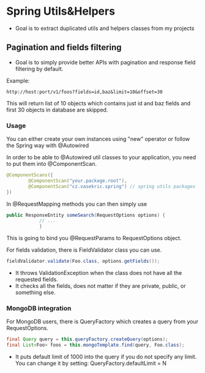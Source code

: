 # Spring Utils&Helpers
- Goal is to extract duplicated utils and helpers classes from my projects


## Pagination and fields filtering
- Goal is to simply provide better APIs with pagination and response field filtering by default.

Example:
```
http://host:port/v1/foos?fields=id,baz&limit=10&offset=30
```
This will return list of 10 objects which contains just id and baz fields and first 30 objects in database are skipped.

### Usage
You can either create your own instances using "new" operator or follow the Spring way with @Autowired

In order to be able to @Autowired util classes to your application, you need to put them into @ComponentScan.
```java
@ComponentScans({
        @ComponentScan("your.package.root"),
        @ComponentScan("cz.vasekric.spring") // spring utils packages
})
```

In @RequestMapping methods you can then simply use
```java
public ResponseEntity someSearch(RequestOptions options) {
            // ...
            }
```
This is going to bind you @RequestParams to RequestOptions object.

For fields validation, there is FieldValidator class you can use.
```java
fieldValidator.validate(Foo.class, options.getFields());
```
* It throws ValidationException when the class does not have all the requested fields.
* It checks all the fields, does not matter if they are private, public, or something else.

### MongoDB integration
For MongoDB users, there is QueryFactory which creates a query from your RequestOptions.
```java
final Query query = this.queryFactory.createQuery(options);
final List<Foo> foos = this.mongoTemplate.find(query, Foo.class);
```
* It puts default limit of 1000 into the query if you do not specify any limit. You can change it by setting: QueryFactory.defaultLimit = N
